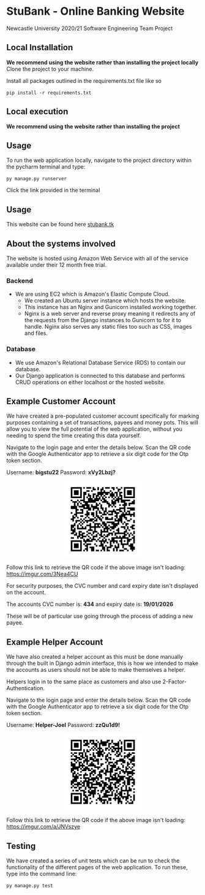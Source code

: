 # StuBank - Online Banking Website  

Newcastle University 2020/21 Software Engineering Team Project

## Local Installation
<strong>We recommend using the website rather than installing the project locally</strong>
Clone the project to your machine.

Install all packages outlined in the requirements.txt file like so
```commandline
pip install -r requirements.txt
```


## Local execution
<strong>We recommend using the website rather than installing the project</strong>
## Usage
To run the web application locally, navigate to the project directory within the pycharm terminal and type:
```commandline
py manage.py runserver
```
Click the link provided in the terminal

## Usage
This website can be found here [stubank.tk](https://stubank.tk)

## About the systems involved
The website is hosted using Amazon Web Service with all of the service available under their 12 month free trial.

### Backend
* We are using EC2 which is Amazon's Elastic Compute Cloud.
    - We created an Ubuntu server instance which hosts the website.
    - This instance has an Nginx and Gunicorn installed working together.
    - Nginx is a web server and reverse proxy meaning it redirects any of the requests from the Django instances 
    to Gunicorn to for it to handle. Nginx also serves any static files too such as CSS, images and files.
### Database
* We use Amazon's Relational Database Service (RDS) to contain our database.
* Our Django application is connected to this database and performs CRUD operations on either localhost or the hosted
website.

## Example Customer Account
We have created a pre-populated customer account specifically for marking purposes containing a 
set of transactions, payees and money pots. This will allow you to view the full potential of
the web application, without you needing to spend the time creating this data yourself.

Navigate to the login page and enter the details below. Scan the QR code with the Google 
Authenticator app to retrieve a six digit code for the Otp token section.

Username: <b>bigstu22</b> 
Password: <b>xVy2Lbzj?</b> 

<p align="center">
<img src="media/qr_codes/bigstu22.png" width="200" height="200">
</p>

Follow this link to retrieve the QR code if the above image isn't loading:
https://imgur.com/3Nea4CU

For security purposes, the CVC number and card expiry date isn't displayed on the account. 

The accounts CVC number is: <b>434</b> and expiry date is: <b>19/01/2026</b>

These will be of particular use going through the process of adding a new payee.

## Example Helper Account
We have also created a helper account as this must be done manually through the built in Django admin interface, this is
how we intended to make the accounts as users should not be able to make themselves a helper.

Helpers login in to the same place as customers and also use 2-Factor-Authentication.

Navigate to the login page and enter the details below. Scan the QR code with the Google 
Authenticator app to retrieve a six digit code for the Otp token section.

Username: <b>Helper-Joel</b> 
Password: <b>zzQu1d9!</b> 

<p align="center">
<img src="media/qr_codes/Helper-Joel.png" width="200" height="200">
</p>

Follow this link to retrieve the QR code if the above image isn't loading:
https://imgur.com/a/JNVszye

## Testing
We have created a series of unit tests which can be run to check the functionality of the different pages 
of the web application. To run these, type into the command line:

```commandline
py manage.py test
```



 
